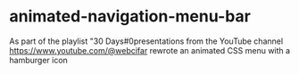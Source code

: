 # animated-navigation-menu-bar
As part of the playlist "30 Days#0presentations from the YouTube channel https://www.youtube.com/@webcifar rewrote an animated CSS menu with a hamburger icon
